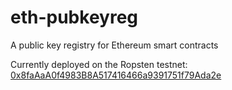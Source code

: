 # eth-pubkeyreg
A public key registry for Ethereum smart contracts


Currently deployed on the Ropsten testnet: [0x8faAaA0f4983B8A517416466a9391751f79Ada2e](https://ropsten.etherscan.io/address/0x8faAaA0f4983B8A517416466a9391751f79Ada2e)
